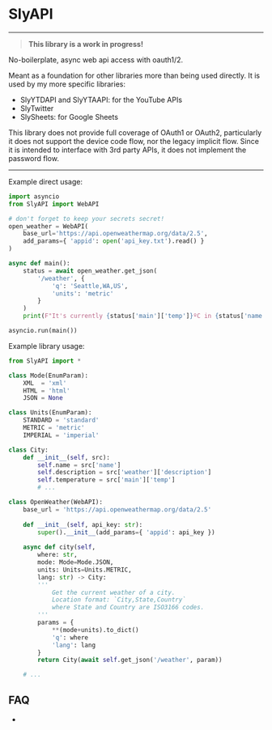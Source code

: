 # SlyAPI

---

> **This library is a work in progress!**

No-boilerplate, async web api access with oauth1/2.

<!-- ```py
pip install slyapi
``` -->

Meant as a foundation for other libraries more than being used directly. It is used by my more specific libraries:

* SlyYTDAPI and SlyYTAAPI: for the YouTube APIs
* SlyTwitter
* SlySheets: for Google Sheets

This library does not provide full coverage of OAuth1 or OAuth2, particularly it does not support the device code flow, nor the legacy implicit flow. Since it is intended to interface with 3rd party APIs, it does not implement the password flow.

---

Example direct usage:

```py
import asyncio
from SlyAPI import WebAPI

# don't forget to keep your secrets secret!
open_weather = WebAPI(
    base_url='https://api.openweathermap.org/data/2.5',
    add_params={ 'appid': open('api_key.txt').read() }
)

async def main():
    status = await open_weather.get_json(
        '/weather', {
            'q': 'Seattle,WA,US',
            'units': 'metric'
        }
    )
    print(F"It's currently {status['main']['temp']}ºC in {status['name']}.")

asyncio.run(main())
```

Example library usage:

```py
from SlyAPI import *

class Mode(EnumParam):
    XML  = 'xml'
    HTML = 'html'
    JSON = None

class Units(EnumParam):
    STANDARD = 'standard'
    METRIC = 'metric'
    IMPERIAL = 'imperial'

class City:
    def __init__(self, src):
        self.name = src['name']
        self.description = src['weather']['description']
        self.temperature = src['main']['temp']
        # ...

class OpenWeather(WebAPI):
    base_url = 'https://api.openweathermap.org/data/2.5'
            
    def __init__(self, api_key: str):
        super().__init__(add_params={ 'appid': api_key })
        
    async def city(self, 
        where: str,
        mode: Mode=Mode.JSON,
        units: Units=Units.METRIC,
        lang: str) -> City:
        '''
            Get the current weather of a city.
            Location format: `City,State,Country`
            where State and Country are ISO3166 codes.
        '''
        params = {
            **(mode+units).to_dict()
            'q': where
            'lang': lang
        }
        return City(await self.get_json('/weather', param))

    # ...
```

## FAQ

* 